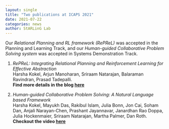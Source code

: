 ```yaml
---
layout: single
title: "Two publications at ICAPS 2021"
date: 2021-07-22
categories: news
author: StARLinG Lab
---
```


Our *Relational Planning and RL framework (RePReL)* was accepted in the Planning and Learning Track, and our *Human-guided Collaborative Problem Solving system* was accepted in Systems Demonstration Track. 

1. *RePReL: Integrating Relational Planning and Reinforcement Learning for Effective Abstraction*  
   Harsha Kokel, Arjun Manoharan, Sriraam Natarajan, Balaraman Ravindran, Prasad Tadepalli.  
   **Find more details in the blog [here](/papers/RePReL/)**
   
2. *Human-guided Collaborative Problem Solving: A Natural Language based Framework*  
   Harsha Kokel, Mayukh Das, Rakibul Islam, Julia Bonn, Jon Cai, Soham Dan, Anjali Narayan-Chen, Prashant Jayannavar, Janardhan Rao Doppa, Julia Hockenmaier, Sriraam Natarajan,  Martha Palmer,  Dan Roth.  
   **Checkout the video [here](/papers/collaborative-ps/)**
